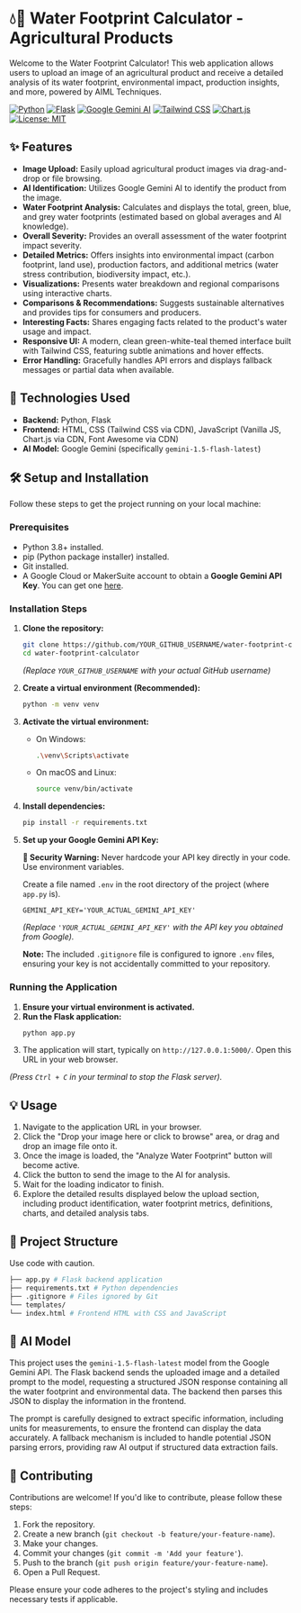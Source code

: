# 💧🌱 Water Footprint Calculator - Agricultural Products

Welcome to the Water Footprint Calculator! This web application allows users to upload an image of an agricultural product and receive a detailed analysis of its water footprint, environmental impact, production insights, and more, powered by AIML Techniques.

[![Python](https://img.shields.io/badge/Python-3.8%2B-blue?logo=python)](https://www.python.org/)
[![Flask](https://img.shields.io/badge/Flask-2.3%2B-lightgrey?logo=flask)](https://flask.palletsprojects.com/)
[![Google Gemini AI](https://img.shields.io/badge/Google%20Gemini-AI-4285F4?logo=google)](https://ai.google.dev/models/gemini)
[![Tailwind CSS](https://img.shields.io/badge/Tailwind%20CSS-3.0%2B-06B6D4?logo=tailwindcss)](https://tailwindcss.com/)
[![Chart.js](https://img.shields.io/badge/Chart.js-3.9%2B-FF6384?logo=chartdotjs)](https://www.chartjs.org/)
[![License: MIT](https://img.shields.io/badge/License-MIT-yellow.svg)](https://opensource.org/licenses/MIT)

## ✨ Features

*   **Image Upload:** Easily upload agricultural product images via drag-and-drop or file browsing.
*   **AI Identification:** Utilizes Google Gemini AI to identify the product from the image.
*   **Water Footprint Analysis:** Calculates and displays the total, green, blue, and grey water footprints (estimated based on global averages and AI knowledge).
*   **Overall Severity:** Provides an overall assessment of the water footprint impact severity.
*   **Detailed Metrics:** Offers insights into environmental impact (carbon footprint, land use), production factors, and additional metrics (water stress contribution, biodiversity impact, etc.).
*   **Visualizations:** Presents water breakdown and regional comparisons using interactive charts.
*   **Comparisons & Recommendations:** Suggests sustainable alternatives and provides tips for consumers and producers.
*   **Interesting Facts:** Shares engaging facts related to the product's water usage and impact.
*   **Responsive UI:** A modern, clean green-white-teal themed interface built with Tailwind CSS, featuring subtle animations and hover effects.
*   **Error Handling:** Gracefully handles API errors and displays fallback messages or partial data when available.

## 🚀 Technologies Used

*   **Backend:** Python, Flask
*   **Frontend:** HTML, CSS (Tailwind CSS via CDN), JavaScript (Vanilla JS, Chart.js via CDN, Font Awesome via CDN)
*   **AI Model:** Google Gemini (specifically `gemini-1.5-flash-latest`)

## 🛠️ Setup and Installation

Follow these steps to get the project running on your local machine:

### Prerequisites

*   Python 3.8+ installed.
*   pip (Python package installer) installed.
*   Git installed.
*   A Google Cloud or MakerSuite account to obtain a **Google Gemini API Key**. You can get one [here](https://aistudio.google.com/app/apikey).

### Installation Steps

1.  **Clone the repository:**
    ```bash
    git clone https://github.com/YOUR_GITHUB_USERNAME/water-footprint-calculator.git
    cd water-footprint-calculator
    ```
    *(Replace `YOUR_GITHUB_USERNAME` with your actual GitHub username)*

2.  **Create a virtual environment (Recommended):**
    ```bash
    python -m venv venv
    ```

3.  **Activate the virtual environment:**
    *   On Windows:
        ```bash
        .\venv\Scripts\activate
        ```
    *   On macOS and Linux:
        ```bash
        source venv/bin/activate
        ```

4.  **Install dependencies:**
    ```bash
    pip install -r requirements.txt
    ```

5.  **Set up your Google Gemini API Key:**

    **🚨 Security Warning:** Never hardcode your API key directly in your code. Use environment variables.

    Create a file named `.env` in the root directory of the project (where `app.py` is).
    ```env
    GEMINI_API_KEY='YOUR_ACTUAL_GEMINI_API_KEY'
    ```
    *(Replace `'YOUR_ACTUAL_GEMINI_API_KEY'` with the API key you obtained from Google).*

    **Note:** The included `.gitignore` file is configured to ignore `.env` files, ensuring your key is not accidentally committed to your repository.

### Running the Application

1.  **Ensure your virtual environment is activated.**
2.  **Run the Flask application:**
    ```bash
    python app.py
    ```
3.  The application will start, typically on `http://127.0.0.1:5000/`. Open this URL in your web browser.

*(Press `Ctrl + C` in your terminal to stop the Flask server).*

## 💡 Usage

1.  Navigate to the application URL in your browser.
2.  Click the "Drop your image here or click to browse" area, or drag and drop an image file onto it.
3.  Once the image is loaded, the "Analyze Water Footprint" button will become active.
4.  Click the button to send the image to the AI for analysis.
5.  Wait for the loading indicator to finish.
6.  Explore the detailed results displayed below the upload section, including product identification, water footprint metrics, definitions, charts, and detailed analysis tabs.

## 📁 Project Structure
Use code with caution.
```bash
├── app.py # Flask backend application
├── requirements.txt # Python dependencies
├── .gitignore # Files ignored by Git
└── templates/
└── index.html # Frontend HTML with CSS and JavaScript
```

## 🤖 AI Model

This project uses the `gemini-1.5-flash-latest` model from the Google Gemini API. The Flask backend sends the uploaded image and a detailed prompt to the model, requesting a structured JSON response containing all the water footprint and environmental data. The backend then parses this JSON to display the information in the frontend.

The prompt is carefully designed to extract specific information, including units for measurements, to ensure the frontend can display the data accurately. A fallback mechanism is included to handle potential JSON parsing errors, providing raw AI output if structured data extraction fails.

## 👋 Contributing

Contributions are welcome! If you'd like to contribute, please follow these steps:

1.  Fork the repository.
2.  Create a new branch (`git checkout -b feature/your-feature-name`).
3.  Make your changes.
4.  Commit your changes (`git commit -m 'Add your feature'`).
5.  Push to the branch (`git push origin feature/your-feature-name`).
6.  Open a Pull Request.

Please ensure your code adheres to the project's styling and includes necessary tests if applicable.
